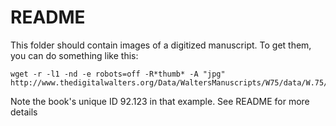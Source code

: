 README
======

This folder should contain images of a digitized manuscript.
To get them, you can do something like this:


```
wget -r -l1 -nd -e robots=off -R*thumb* -A "jpg" http://www.thedigitalwalters.org/Data/WaltersManuscripts/W75/data/W.75/sap/
```

Note the book's unique ID 92.123 in that example.
See README for more details
